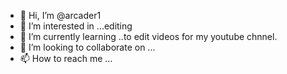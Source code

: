 - 👋 Hi, I’m @arcader1
- 👀 I’m interested in ...editing
- 🌱 I’m currently learning ..to edit videos for my youtube chnnel.
- 💞️ I’m looking to collaborate on ...
- 📫 How to reach me ...

<!---
arcader1/arcader1 is a ✨ special ✨ repository because its `README.md` (this file) appears on your GitHub profile.
You can click the Preview link to take a look at your changes.
--->
